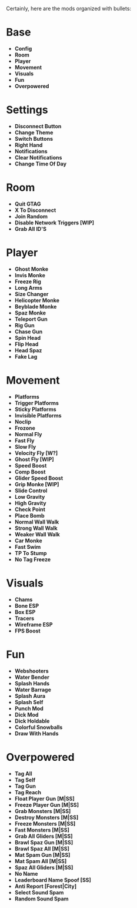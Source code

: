 Certainly, here are the mods organized with bullets:

# Base
- **Config**
- **Room**
- **Player**
- **Movement**
- **Visuals**
- **Fun**
- **Overpowered**

# Settings
- **Disconnect Button**
- **Change Theme**
- **Switch Buttons**
- **Right Hand**
- **Notifications**
- **Clear Notifications**
- **Change Time Of Day**

# Room
- **Quit GTAG**
- **X To Disconnect**
- **Join Random**
- **Disable Network Triggers [WIP]**
- **Grab All ID'S**

# Player
- **Ghost Monke**
- **Invis Monke**
- **Freeze Rig**
- **Long Arms**
- **Size Changer**
- **Helicopter Monke**
- **Beyblade Monke**
- **Spaz Monke**
- **Teleport Gun**
- **Rig Gun**
- **Chase Gun**
- **Spin Head**
- **Flip Head**
- **Head Spaz**
- **Fake Lag**

# Movement
- **Platforms**
- **Trigger Platforms**
- **Sticky Platforms**
- **Invisible Platforms**
- **Noclip**
- **Frozone**
- **Normal Fly**
- **Fast Fly**
- **Slow Fly**
- **Velocity Fly [W?]**
- **Ghost Fly [WIP]**
- **Speed Boost**
- **Comp Boost**
- **Glider Speed Boost**
- **Grip Monke [WIP]**
- **Slide Control**
- **Low Gravity**
- **High Gravity**
- **Check Point**
- **Place Bomb**
- **Normal Wall Walk**
- **Strong Wall Walk**
- **Weaker Wall Walk**
- **Car Monke**
- **Fast Swim**
- **TP To Stump**
- **No Tag Freeze**

# Visuals
- **Chams**
- **Bone ESP**
- **Box ESP**
- **Tracers**
- **Wireframe ESP**
- **FPS Boost**

# Fun
- **Webshooters**
- **Water Bender**
- **Splash Hands**
- **Water Barrage**
- **Splash Aura**
- **Splash Self**
- **Punch Mod**
- **Dick Mod**
- **Dick Holdable**
- **Colorful Snowballs**
- **Draw With Hands**

# Overpowered
- **Tag All**
- **Tag Self**
- **Tag Gun**
- **Tag Reach**
- **Float Player Gun [M|SS]**
- **Freeze Player Gun [M|SS]**
- **Grab Monsters [M|SS]**
- **Destroy Monsters [M|SS]**
- **Freeze Monsters [M|SS]**
- **Fast Monsters [M|SS]**
- **Grab All Gliders [M|SS]**
- **Brawl Spaz Gun [M|SS]**
- **Brawl Spaz All [M|SS]**
- **Mat Spam Gun [M|SS]**
- **Mat Spam All [M|SS]**
- **Spaz All Gliders [M|SS]**
- **No Name**
- **Leaderboard Name Spoof [SS]**
- **Anti Report [Forest|City]**
- **Select Sound Spam**
- **Random Sound Spam**

